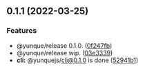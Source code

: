 ## 0.1.1 (2022-03-25)


### Features

* @yunque/release 0.1.0. ([0f247fb](https://github.com/yunquejs/yunque/commit/0f247fbf7ba21591297985b54fe430f79755cc29))
* @yunque/release wip. ([03e3339](https://github.com/yunquejs/yunque/commit/03e333969ad17070740497a48e727a0ea92197f9))
* **cli:** @yunquejs/cli@0.1.0 is done ([52941b1](https://github.com/yunquejs/yunque/commit/52941b18437e27c8114a7f5fd41d622e97687a54))



